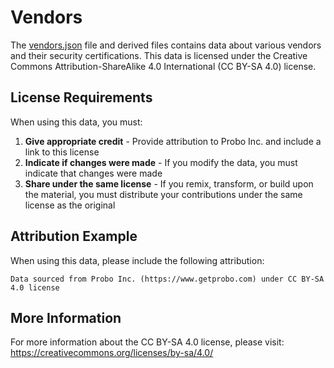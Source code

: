 # Vendors

The [vendors.json](vendors.json) file and derived files contains data about various vendors and their security certifications. This data is licensed under the Creative Commons Attribution-ShareAlike 4.0 International (CC BY-SA 4.0) license.

## License Requirements

When using this data, you must:

1. **Give appropriate credit** - Provide attribution to Probo Inc. and include a link to this license
2. **Indicate if changes were made** - If you modify the data, you must indicate that changes were made
3. **Share under the same license** - If you remix, transform, or build upon the material, you must distribute your contributions under the same license as the original

## Attribution Example

When using this data, please include the following attribution:

```
Data sourced from Probo Inc. (https://www.getprobo.com) under CC BY-SA 4.0 license
```

## More Information

For more information about the CC BY-SA 4.0 license, please visit:
https://creativecommons.org/licenses/by-sa/4.0/
